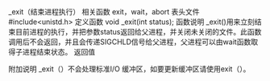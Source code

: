 _exit（结束进程执行）
相关函数
exit，wait，abort
表头文件
#include<unistd.h>
定义函数
void _exit(int status);
函数说明
_exit()用来立刻结束目前进程的执行，并把参数status返回给父进程，并关闭未关闭的文件。此函数调用后不会返回，并且会传递SIGCHLD信号给父进程，父进程可以由wait函数取得子进程结束状态。
返回值

附加说明
_exit（）不会处理标准I/O 缓冲区，如要更新缓冲区请使用exit（）。